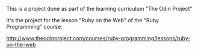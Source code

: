 This is a project done as part of the learning curriculum "The Odin Project"

It's the project for the lesson "Ruby on the Web" of the "Ruby Programming" course:

http://www.theodinproject.com/courses/ruby-programming/lessons/ruby-on-the-web
